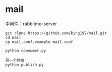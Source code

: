 # mail
中间件：rabbitmq-server
```
git clone https://github.com/king192/mail.git
cd mail
cp mail.conf.example mail.conf

python consumer.py

另一个终端：
python publish.py
```
